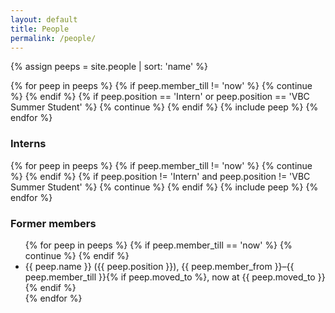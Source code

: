 ```yaml
---
layout: default
title: People
permalink: /people/
---
```


{% assign peeps = site.people | sort: 'name' %}

{% for peep in peeps %}
 {% if peep.member_till != 'now' %}
   {% continue %}
 {% endif %}
 {% if peep.position == 'Intern' or peep.position == 'VBC Summer Student' %}
   {% continue %}
 {% endif %}
 {% include peep %}
{% endfor %}

<h3>Interns</h3>

{% for peep in peeps %}
 {% if peep.member_till != 'now' %}
   {% continue %}
 {% endif %}
 {% if peep.position != 'Intern' and peep.position != 'VBC Summer Student' %}
   {% continue %}
 {% endif %}
 {% include peep %}
{% endfor %}

<h3>Former members</h3>

<ul>
{% for peep in peeps %}
 {% if peep.member_till == 'now' %}
  {% continue %}
 {% endif %}
  <li>{{ peep.name }} ({{ peep.position }}), {{ peep.member_from }}&ndash;{{ peep.member_till }}{% if peep.moved_to %}, now at {{ peep.moved_to }}{% endif %}</li>
{% endfor %}
</ul>
